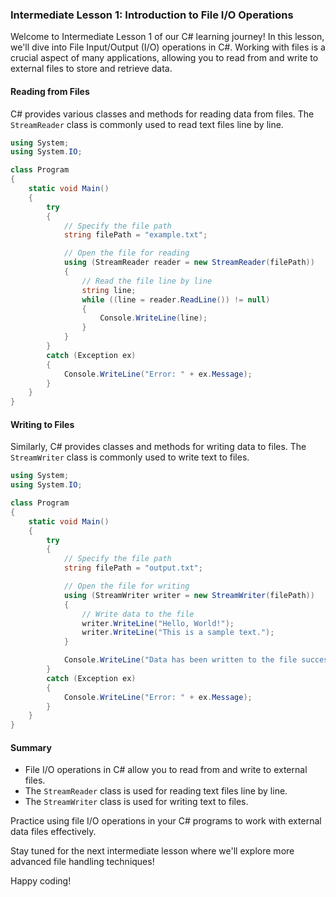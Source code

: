 ### Intermediate Lesson 1: Introduction to File I/O Operations

Welcome to Intermediate Lesson 1 of our C# learning journey! In this lesson, we'll dive into File Input/Output (I/O) operations in C#. Working with files is a crucial aspect of many applications, allowing you to read from and write to external files to store and retrieve data.

#### Reading from Files

C# provides various classes and methods for reading data from files. The `StreamReader` class is commonly used to read text files line by line.

```csharp
using System;
using System.IO;

class Program
{
    static void Main()
    {
        try
        {
            // Specify the file path
            string filePath = "example.txt";

            // Open the file for reading
            using (StreamReader reader = new StreamReader(filePath))
            {
                // Read the file line by line
                string line;
                while ((line = reader.ReadLine()) != null)
                {
                    Console.WriteLine(line);
                }
            }
        }
        catch (Exception ex)
        {
            Console.WriteLine("Error: " + ex.Message);
        }
    }
}
```

#### Writing to Files

Similarly, C# provides classes and methods for writing data to files. The `StreamWriter` class is commonly used to write text to files.

```csharp
using System;
using System.IO;

class Program
{
    static void Main()
    {
        try
        {
            // Specify the file path
            string filePath = "output.txt";

            // Open the file for writing
            using (StreamWriter writer = new StreamWriter(filePath))
            {
                // Write data to the file
                writer.WriteLine("Hello, World!");
                writer.WriteLine("This is a sample text.");
            }

            Console.WriteLine("Data has been written to the file successfully.");
        }
        catch (Exception ex)
        {
            Console.WriteLine("Error: " + ex.Message);
        }
    }
}
```

#### Summary

- File I/O operations in C# allow you to read from and write to external files.
- The `StreamReader` class is used for reading text files line by line.
- The `StreamWriter` class is used for writing text to files.

Practice using file I/O operations in your C# programs to work with external data files effectively.

Stay tuned for the next intermediate lesson where we'll explore more advanced file handling techniques!

Happy coding!
